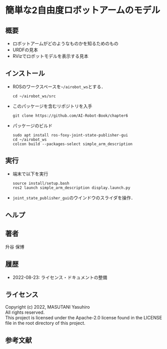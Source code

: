 # 簡単な2自由度ロボットアームのモデル

## 概要

- ロボットアームがどのようなものかを知るためのもの
- URDFの見本
- RVizでロボットモデルを表示する見本

## インストール

- ROSのワークスペースを`~/airobot_ws`とする．
  ```
  cd ~/airobot_ws/src
  ```

- このパッケージを含むリポジトリを入手
  ```
  git clone https://github.com/AI-Robot-Book/chapter6
  ```

- パッケージのビルド
  ```
  sudo apt install ros-foxy-joint-state-publisher-gui
  cd ~/airobot_ws
  colcon build --packages-select simple_arm_description
  ```

## 実行

- 端末で以下を実行
  ```
  source install/setup.bash
  ros2 launch simple_arm_description display.launch.py
  ```
- `joint_state_publisher_gui`のウインドウのスライダを操作．

## ヘルプ

## 著者

升谷 保博

## 履歴

- 2022-08-23: ライセンス・ドキュメントの整備

## ライセンス

Copyright (c) 2022, MASUTANI Yasuhiro  
All rights reserved.  
This project is licensed under the Apache-2.0 license found in the LICENSE file in the root directory of this project.

## 参考文献
